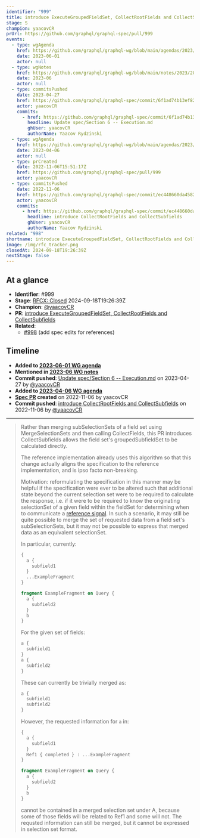 ```yaml
---
identifier: "999"
title: introduce ExecuteGroupedFieldSet, CollectRootFields and CollectSubfields
stage: S
champion: yaacovCR
prUrl: https://github.com/graphql/graphql-spec/pull/999
events:
  - type: wgAgenda
    href: https://github.com/graphql/graphql-wg/blob/main/agendas/2023/06-Jun/01-wg-primary.md
    date: 2023-06-01
    actor: null
  - type: wgNotes
    href: https://github.com/graphql/graphql-wg/blob/main/notes/2023/2023-06.md
    date: 2023-06
    actor: null
  - type: commitsPushed
    date: 2023-04-27
    href: https://github.com/graphql/graphql-spec/commit/6f1ad74b13ef821fbb610aef3957595138adfbb2
    actor: yaacovCR
    commits:
      - href: https://github.com/graphql/graphql-spec/commit/6f1ad74b13ef821fbb610aef3957595138adfbb2
        headline: Update spec/Section 6 -- Execution.md
        ghUser: yaacovCR
        authorName: Yaacov Rydzinski
  - type: wgAgenda
    href: https://github.com/graphql/graphql-wg/blob/main/agendas/2023/04-Apr/06-wg-primary.md
    date: 2023-04-06
    actor: null
  - type: prCreated
    date: 2022-11-06T15:51:17Z
    href: https://github.com/graphql/graphql-spec/pull/999
    actor: yaacovCR
  - type: commitsPushed
    date: 2022-11-06
    href: https://github.com/graphql/graphql-spec/commit/ec448660da458277fc429dd72fe4bfd0926c4136
    actor: yaacovCR
    commits:
      - href: https://github.com/graphql/graphql-spec/commit/ec448660da458277fc429dd72fe4bfd0926c4136
        headline: introduce CollectRootFields and CollectSubfields
        ghUser: yaacovCR
        authorName: Yaacov Rydzinski
related: "998"
shortname: introduce ExecuteGroupedFieldSet, CollectRootFields and CollectSubfields
image: /img/rfc_tracker.png
closedAt: 2024-09-18T19:26:39Z
nextStage: false
---
```


## At a glance

- **Identifier**: #999
- **Stage**: [RFCX: Closed](https://github.com/graphql/graphql-spec/blob/main/CONTRIBUTING.md#stage-x-rejected) 2024-09-18T19:26:39Z
- **Champion**: [@yaacovCR](https://github.com/yaacovCR)
- **PR**: [introduce ExecuteGroupedFieldSet, CollectRootFields and CollectSubfields](https://github.com/graphql/graphql-spec/pull/999)
- **Related**:
  - [#998](/rfcs/998 "add spec edits for references / RFC0") (add spec edits for references)

<!-- BEGIN_CUSTOM_TEXT -->



<!-- END_CUSTOM_TEXT -->

## Timeline

- **Added to [2023-06-01 WG agenda](https://github.com/graphql/graphql-wg/blob/main/agendas/2023/06-Jun/01-wg-primary.md)**
- **Mentioned in [2023-06 WG notes](https://github.com/graphql/graphql-wg/blob/main/notes/2023/2023-06.md)**
- **Commit pushed**: [Update spec/Section 6 -- Execution.md](https://github.com/graphql/graphql-spec/commit/6f1ad74b13ef821fbb610aef3957595138adfbb2) on 2023-04-27 by [@yaacovCR](https://github.com/yaacovCR)
- **Added to [2023-04-06 WG agenda](https://github.com/graphql/graphql-wg/blob/main/agendas/2023/04-Apr/06-wg-primary.md)**
- **[Spec PR](https://github.com/graphql/graphql-spec/pull/999) created** on 2022-11-06 by yaacovCR
- **Commit pushed**: [introduce CollectRootFields and CollectSubfields](https://github.com/graphql/graphql-spec/commit/ec448660da458277fc429dd72fe4bfd0926c4136) on 2022-11-06 by [@yaacovCR](https://github.com/yaacovCR)

<!-- VERBATIM -->

---

> Rather than merging subSelectionSets of a field set using MergeSelectionSets and then calling CollectFields, this PR introduces CollectSubfields allows the field set's groupedSubfieldSet to be calculated directly.
> 
> The reference implementation already uses this algorithm so that this change actually aligns the specification to the reference implementation, and is ipso facto non-breaking.
> 
> Motivation: reformulating the specification in this manner may be helpful if the specification were ever to be altered such that additional state beyond the current selection set were to be required to calculate the response, i.e. if it were to be required to know the originating selectionSet of a given field within the fieldSet for determining when to communicate a [reference signal](https://github.com/graphql/graphql-spec/pull/998#issue-1435084489). In such a scenario, it may still be quite possible to merge the set of requested data from a field set's subSelectionSets, but it may not be possible to express that merged data as an equivalent selectionSet.
> 
> In particular, currently:
> 
> ```graphql
> {
>   a {
>     subfield1
>   }
>   ...ExampleFragment
> }
> 
> fragment ExampleFragment on Query {
>   a {
>     subfield2
>   }
>   b
> }
> ```
> 
> For the given set of fields:
> ```graphql
> a {
>   subfield1
> }
> a {
>   subfield2
> }
> ```
> 
> These can currently be trivially merged as:
> ```graphql
> a {
>   subfield1
>   subfield2
> }
> ```
> 
> However, the requested information for `a` in:
> ```graphql
> {
>   a {
>     subfield1
>   }
>   Ref1 { completed } : ...ExampleFragment
> }
> 
> fragment ExampleFragment on Query {
>   a {
>     subfield2
>   }
>   b
> }
> ```
> 
> cannot be contained in a merged selection set under A, because some of those fields will be related to Ref1 and some will not. The requsted information can still be merged, but it cannot be expressed in selection set format.
